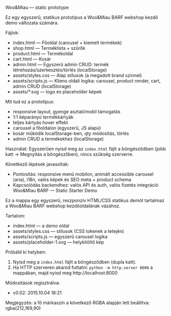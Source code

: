 Woo&Miau — static prototype

Ez egy egyszerű, statikus prototípus a Woo&Miau BARF webshop kezdő demo változata számára.

Fájlok:
- index.html — Főoldal (carousel + kiemelt termékek)
- shop.html — Terméklista + szűrők
- product.html — Termékoldal
- cart.html — Kosár
- admin.html — Egyszerű admin CRUD: termék létrehozás/szerkesztés/törlés (localStorage)
- assets/styles.css — Alap stílusok (a megadott brand színnel)
- assets/scripts.js — Kliens oldali logika: carousel, product render, cart, admin CRUD (localStorage)
- assets/*.svg — logo és placeholder képek

Mit tud ez a prototípus:
- responsive layout, gyenge asztali/mobil támogatás
- 1:1 képarányú termékkártyák
- teljes kártyás hover effekt
- carousel a főoldalon (egyszerű, JS alapú)
- kosár működik localStorage-ben, qty módosítás, törlés
- admin CRUD a termékekhez (localStorage)

Használat:
Egyszerűen nyisd meg az `index.html` fájlt a böngésződben (jobb katt -> Megnyitás a böngészőben), nincs szükség szerverre.

Következő lépések javasoltak:
- Pontosítás: responsive menü mobilon, animált accessible carousel (aria), i18n, valós képek és SEO meta + product schema
- Kapcsolódás backendhez: valós API és auth, valós fizetés integráció
Woo&Miau BARF — Static Starter Demo

Ez a mappa egy egyszerű, reszponzív HTML/CSS statikus demót tartalmaz a Woo&Miau BARF webshop kezdőoldalának vázához.

Tartalom:
- index.html — a demo oldal
- assets/styles.css — stílusok (CSS tokenek a tetején)
- assets/scripts.js — egyszerű carousel logika
- assets/placeholder-1.svg — helykitöltő kép

Próbáld ki helyben:
1) Nyisd meg a `index.html` fájlt a böngésződben (dupla katt).
2) Ha HTTP szerveren akarod futtatni: `python -m http.server 8000` a mappában, majd nyisd meg http://localhost:8000

Módosítások regisztrálva:
- v0.02: 2015.10.04 18:21

Megjegyzés: a fő márkaszín a következő RGBA alapján lett beállítva: rgba(212,169,90)
